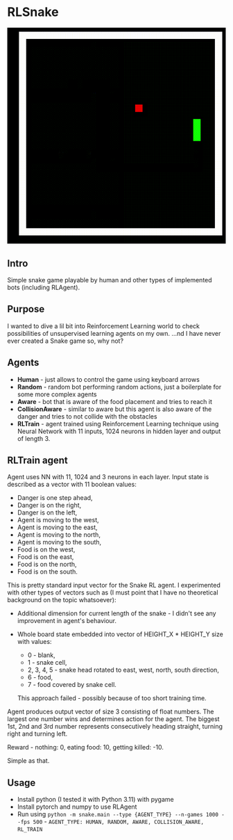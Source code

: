 # RLSnake

![Interesting results with reinforcement learning](https://github.com/jul3x/RLSnake/blob/master/rl_snake.gif)

## Intro

Simple snake game playable by human and other types of implemented bots (including RLAgent).

## Purpose

I wanted to dive a lil bit into Reinforcement Learning world to check possibilities of unsupervised learning agents on my own.
...nd I have never ever created a Snake game so, why not?

## Agents

* **Human** - just allows to control the game using keyboard arrows
* **Random** - random bot performing random actions, just a boilerplate for some more complex agents
* **Aware** - bot that is aware of the food placement and tries to reach it
* **CollisionAware** - similar to aware but this agent is also aware of the danger and tries to not collide with the obstacles
* **RLTrain** - agent trained using Reinforcement Learning technique using Neural Network with 11 inputs, 1024 neurons in hidden layer and output of length 3.

## RLTrain agent

Agent uses NN with 11, 1024 and 3 neurons in each layer. Input state is described as a vector with 11 boolean values:

* Danger is one step ahead,
* Danger is on the right,
* Danger is on the left,
* Agent is moving to the west,
* Agent is moving to the east,
* Agent is moving to the north,
* Agent is moving to the south,
* Food is on the west,
* Food is on the east,
* Food is on the north,
* Food is on the south.

This is pretty standard input vector for the Snake RL agent.
I experimented with other types of vectors such as (I must point that I have no theoretical background on the topic whatsoever):

* Additional dimension for current length of the snake - I didn't see any improvement in agent's behaviour.
* Whole board state embedded into vector of HEIGHT_X * HEIGHT_Y size with values: 
  * 0 - blank,
  * 1 - snake cell, 
  * 2, 3, 4, 5 - snake head rotated to east, west, north, south direction,
  * 6 - food,
  * 7 - food covered by snake cell. 
  
  This approach failed - possibly because of too short training time.

Agent produces output vector of size 3 consisting of float numbers. The largest one number wins and determines action for the agent.
The biggest 1st, 2nd and 3rd number represents consecutively heading straight, turning right and turning left.

Reward - nothing: 0, eating food: 10, getting killed: -10.

Simple as that.

## Usage

- Install python (I tested it with Python 3.11) with pygame
- Install pytorch and numpy to use RLAgent
- Run using `python -m snake.main --type {AGENT_TYPE} --n-games 1000 --fps 500` - `AGENT_TYPE: HUMAN, RANDOM, AWARE, COLLISION_AWARE, RL_TRAIN`

